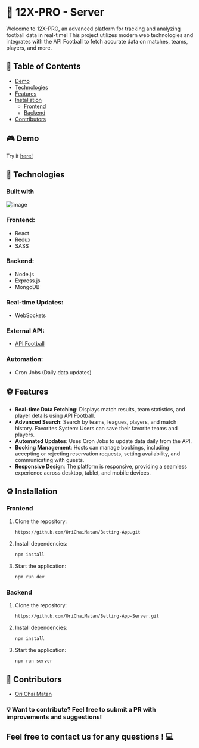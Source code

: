 # 📌 12X-PRO - Server
Welcome to 12X-PRO, an advanced platform for tracking and analyzing football data in real-time! This project utilizes modern web technologies and integrates with the API Football to fetch accurate data on matches, teams, players, and more.
## 📖 Table of Contents
- [Demo](#demo)
- [Technologies](#technologies)
- [Features](#features)
- [Installation](#installation)
  - [Frontend](#frontend)
  - [Backend](#backend)
- [Contributors](#contributors)
## 🎮 Demo
Try it [here!](https://one2xpro.onrender.com/)
## 🚀 Technologies
   ### Built with
  ![image](https://github.com/OriChaiMatan/staybnb/assets/148446359/1a089c8a-1f45-4d41-8bf0-ea206098f4f5)
  ### Frontend:
  - React
  - Redux
  - SASS
 ### Backend:
  - Node.js
  - Express.js
  - MongoDB
### Real-time Updates:
  - WebSockets
### External API: 
  - [API Football](https://apifootball.com/)
### Automation: 
  - Cron Jobs (Daily data updates)
## ⚽ Features
- **Real-time Data Fetching**: Displays match results, team statistics, and player details using API Football.
- **Advanced Search**: Search by teams, leagues, players, and match history.
Favorites System: Users can save their favorite teams and players.
- **Automated Updates**: Uses Cron Jobs to update data daily from the API.
- **Booking Management**: Hosts can manage bookings, including accepting or rejecting reservation requests, setting availability, and communicating with guests.
- **Responsive Design**: The platform is responsive, providing a seamless experience across desktop, tablet, and mobile devices.
## ⚙️ Installation
  ### Frontend
1. Clone the repository:
   ```bash
   https://github.com/OriChaiMatan/Betting-App.git

2. Install dependencies:
   ```bash
   npm install

3. Start the application:
   ```bash
   npm run dev
### Backend
1. Clone the repository:
   ```bash
   https://github.com/OriChaiMatan/Betting-App-Server.git

2. Install dependencies:
   ```bash
   npm install

3. Start the application:
   ```bash
   npm run server
## 👥 Contributors
- [Ori Chai Matan](https://github.com/OriChaiMatan)
### 💡 Want to contribute? Feel free to submit a PR with improvements and suggestions!
## Feel free to contact us for any questions ! 💻
   

